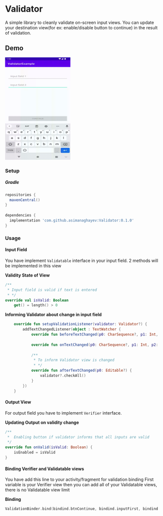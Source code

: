 # Validator
A simple library to cleanly validate on-screen input views. You can update your destination view(for ex: enable/disable button to continue) in the result of validation.

Demo
---

<img src="/media/Demo.gif" width="214" height="336">

### Setup

##### Gradle
```groovy
repositories {
  mavenCentral()
}

dependencies {
  implementation 'com.github.asimanaghayev:Validator:0.1.0'
}
```

### Usage

#### Input Field
You have implement `Validatable` interface in your input field. 2 methods will be implemented in this view

**Validity State of View**
```kotlin
/**
 * Input field is valid if text is entered
 * */
override val isValid: Boolean
    get() = length() > 0
```

**Informing Validator about change in input field**
```kotlin
    override fun setupValidationListener(validator: Validator?) {
        addTextChangedListener(object : TextWatcher {
            override fun beforeTextChanged(p0: CharSequence?, p1: Int, p2: Int, p3: Int) {}

            override fun onTextChanged(p0: CharSequence?, p1: Int, p2: Int, p3: Int) {}

            /**
             * To inform Validator view is changed
             * */
            override fun afterTextChanged(p0: Editable?) {
                validator?.checkAll()
            }
        })
    }
```


#### Output View
For output field you have to implement `Verifier` interface.

**Updating Output on validity change**
```kotlin
/**
 *  Enabling button if validator informs that all inputs are valid
 */
override fun onValid(isValid: Boolean) {
    isEnabled = isValid
} 
```

#### Binding Verifier and Validatable views
You have add this line to your activity/fragment for validation binding
First variable is your Verifier view then you can add all of your Validatable views, there is no Validatable view limit

**Binding**
```kotlin
ValidationBinder.bind(bindind.btnContinue, bindind.inputFirst, bindind.inputSecond)
```

